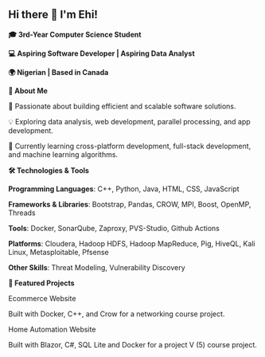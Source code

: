 ## Hi there 👋 I'm Ehi!

**🎓 3rd-Year Computer Science Student**

**💻 Aspiring Software Developer | Aspiring Data Analyst**

**🌍 Nigerian | Based in Canada**

**🚀 About Me**

🌟 Passionate about building efficient and scalable software solutions.

💡 Exploring data analysis, web development, parallel processing, and app development.

🌱 Currently learning cross-platform development, full-stack development, and machine learning algorithms.

**🛠️ Technologies & Tools**

**Programming Languages**: C++, Python, Java, HTML, CSS, JavaScript

**Frameworks & Libraries**: Bootstrap, Pandas, CROW, MPI, Boost, OpenMP, Threads

**Tools**: Docker, SonarQube, Zaproxy, PVS-Studio, Github Actions

**Platforms**: Cloudera, Hadoop HDFS, Hadoop MapReduce, Pig, HiveQL, Kali Linux, Metasploitable, Pfsense

**Other Skills**: Threat Modeling, Vulnerability Discovery

**🌟 Featured Projects**

Ecommerce Website

Built with Docker, C++, and Crow for a networking course project.

Home Automation Website

Built with Blazor, C#, SQL Lite and Docker for a project V (5) course project.



<!--
**Osezuah/Osezuah** is a ✨ _special_ ✨ repository because its `README.md` (this file) appears on your GitHub profile.

Here are some ideas to get you started:

- 🔭 I’m currently working on ...
- 🌱 I’m currently learning ...
- 👯 I’m looking to collaborate on ...
- 🤔 I’m looking for help with ...
- 💬 Ask me about ...
- 📫 How to reach me: ...
- 😄 Pronouns: ...
- ⚡ Fun fact: ...
-->
